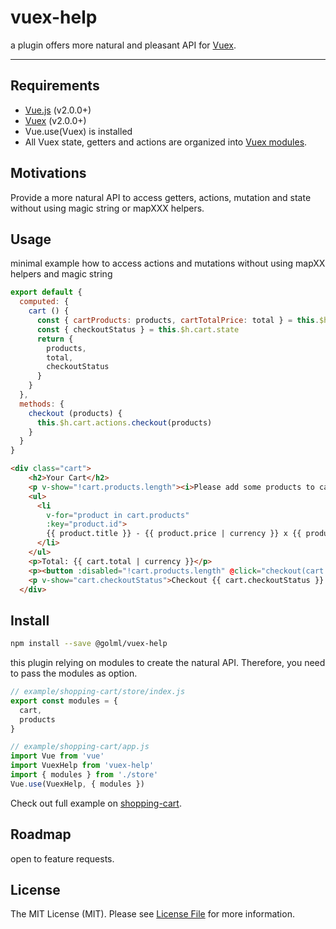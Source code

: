 # vuex-help

a plugin offers more natural and pleasant API for [Vuex](http://vuex.vuejs.org/).

<hr />

## Requirements

- [Vue.js](https://vuejs.org) (v2.0.0+)
- [Vuex](http://vuex.vuejs.org) (v2.0.0+)
- Vue.use(Vuex) is installed
- All Vuex state, getters and actions are organized into [Vuex modules](https://vuex.vuejs.org/en/modules.html).

## Motivations
Provide a more natural API to access getters, actions, mutation and state without using magic string or mapXXX helpers.

## Usage
minimal example how to access actions and mutations without using mapXX helpers and magic string

```js
export default {
  computed: {
    cart () {
      const { cartProducts: products, cartTotalPrice: total } = this.$h.cart.getters
      const { checkoutStatus } = this.$h.cart.state
      return {
        products,
        total,
        checkoutStatus
      }
    }
  },
  methods: {
    checkout (products) {
      this.$h.cart.actions.checkout(products)
    }
  }
}
```

```html
<div class="cart">
    <h2>Your Cart</h2>
    <p v-show="!cart.products.length"><i>Please add some products to cart.</i></p>
    <ul>
      <li
        v-for="product in cart.products"
        :key="product.id">
        {{ product.title }} - {{ product.price | currency }} x {{ product.quantity }}
      </li>
    </ul>
    <p>Total: {{ cart.total | currency }}</p>
    <p><button :disabled="!cart.products.length" @click="checkout(cart.products)">Checkout</button></p>
    <p v-show="cart.checkoutStatus">Checkout {{ cart.checkoutStatus }}.</p>
  </div>
```

## Install

```bash
npm install --save @golml/vuex-help
```

this plugin relying on modules to create the natural API. Therefore, you need to pass the modules as option.
```js
// example/shopping-cart/store/index.js
export const modules = {
  cart,
  products
}
```

```js
// example/shopping-cart/app.js
import Vue from 'vue'
import VuexHelp from 'vuex-help'
import { modules } from './store'
Vue.use(VuexHelp, { modules })
```

Check out full example on [shopping-cart](https://github.com/shredmaster/vuex-help/tree/master/examples/shopping-cart).


## Roadmap
open to feature requests.

## License

The MIT License (MIT). Please see [License File](LICENSE) for more information.
